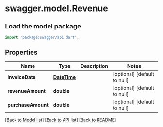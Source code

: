 # swagger.model.Revenue

## Load the model package
```dart
import 'package:swagger/api.dart';
```

## Properties
Name | Type | Description | Notes
------------ | ------------- | ------------- | -------------
**invoiceDate** | [**DateTime**](DateTime.md) |  | [optional] [default to null]
**revenueAmount** | **double** |  | [optional] [default to null]
**purchaseAmount** | **double** |  | [optional] [default to null]

[[Back to Model list]](../README.md#documentation-for-models) [[Back to API list]](../README.md#documentation-for-api-endpoints) [[Back to README]](../README.md)


